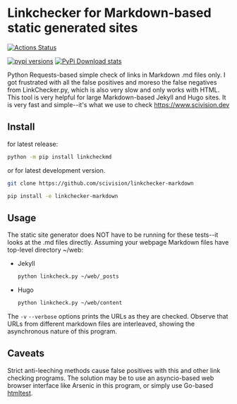# Linkchecker for Markdown-based static generated sites

[![Actions Status](https://github.com/scivision/linkchecker-markdown/workflows/ci/badge.svg)](https://github.com/scivision/linkchecker-markdown/actions)

[![pypi versions](https://img.shields.io/pypi/pyversions/linkcheckmd.svg)](https://pypi.python.org/pypi/linkcheckmd)
[![PyPi Download stats](http://pepy.tech/badge/linkcheckmd)](http://pepy.tech/project/linkcheckmd)

Python Requests-based simple check of links in Markdown .md files only.
I got frustrated with all the false positives and moreso the false negatives from LinkChecker.py, which is also very slow and only works with HTML.
This tool is very helpful for large Markdown-based Jekyll and Hugo sites.
It is very fast and simple--it's what we use to check https://www.scivision.dev

## Install

for latest release:

```sh
python -m pip install linkcheckmd
```

or for latest development version.

```sh
git clone https://github.com/scivision/linkchecker-markdown

pip install -e linkchecker-markdown
```

## Usage

The static site generator does NOT have to be running for these tests--it looks at the .md files directly.
Assuming your webpage Markdown files have top-level directory ~/web:

* Jekyll

    ```sh
    python linkcheck.py ~/web/_posts
    ```

* Hugo

    ```sh
    python linkcheck.py ~/web/content
    ```

The `-v` `--verbose` options prints the URLs as they are checked.
Observe that URLs from different markdown files are interleaved, showing the asynchronous nature of this program.

## Caveats

Strict anti-leeching methods cause false positives with this and other link checking programs.
The solution may be to use an asyncio-based web browser interface like Arsenic in this program, or simply use Go-based
[htmltest](https://github.com/wjdp/htmltest).
